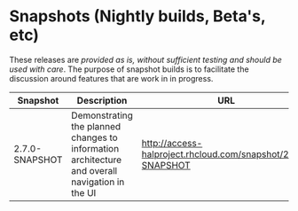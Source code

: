 # Snapshots (Nightly builds, Beta's, etc)

These releases are *provided as is, without sufficient testing and should be used with care*. The purpose of snapshot builds is to facilitate the discussion around features that are work in in progress. 

| Snapshot  | Description  | URL |
|---------------|----------------|----------------|
| 2.7.0-SNAPSHOT    |   Demonstrating the planned changes to information architecture and overall navigation in the UI   | http://access-halproject.rhcloud.com/snapshot/2.7.0-SNAPSHOT|
